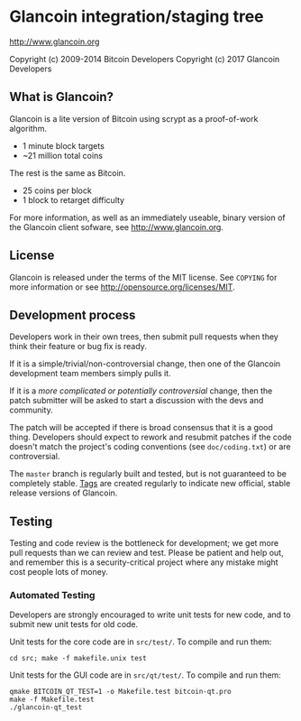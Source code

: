 Glancoin integration/staging tree
================================

http://www.glancoin.org

Copyright (c) 2009-2014 Bitcoin Developers
Copyright (c) 2017 Glancoin Developers

What is Glancoin?
----------------

Glancoin is a lite version of Bitcoin using scrypt as a proof-of-work algorithm.
 - 1 minute block targets
 - ~21 million total coins

The rest is the same as Bitcoin.
 - 25 coins per block
 - 1 block to retarget difficulty

For more information, as well as an immediately useable, binary version of
the Glancoin client sofware, see http://www.glancoin.org.

License
-------

Glancoin is released under the terms of the MIT license. See `COPYING` for more
information or see http://opensource.org/licenses/MIT.

Development process
-------------------

Developers work in their own trees, then submit pull requests when they think
their feature or bug fix is ready.

If it is a simple/trivial/non-controversial change, then one of the Glancoin
development team members simply pulls it.

If it is a *more complicated or potentially controversial* change, then the patch
submitter will be asked to start a discussion with the devs and community.

The patch will be accepted if there is broad consensus that it is a good thing.
Developers should expect to rework and resubmit patches if the code doesn't
match the project's coding conventions (see `doc/coding.txt`) or are
controversial.

The `master` branch is regularly built and tested, but is not guaranteed to be
completely stable. [Tags](https://github.com/glancoin-project/glancoin/tags) are created
regularly to indicate new official, stable release versions of Glancoin.

Testing
-------

Testing and code review is the bottleneck for development; we get more pull
requests than we can review and test. Please be patient and help out, and
remember this is a security-critical project where any mistake might cost people
lots of money.

### Automated Testing

Developers are strongly encouraged to write unit tests for new code, and to
submit new unit tests for old code.

Unit tests for the core code are in `src/test/`. To compile and run them:

    cd src; make -f makefile.unix test

Unit tests for the GUI code are in `src/qt/test/`. To compile and run them:

    qmake BITCOIN_QT_TEST=1 -o Makefile.test bitcoin-qt.pro
    make -f Makefile.test
    ./glancoin-qt_test

